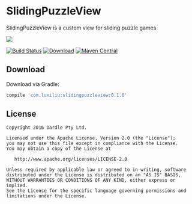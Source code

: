 SlidingPuzzleView
=======
SlidingPuzzleView is a custom view for sliding puzzle games

![](https://user-images.githubusercontent.com/22950288/40486016-6d705968-5fa3-11e8-93a9-e072a5aeec96.gif)

[![Build Status](https://travis-ci.org/luxiliu/SlidingPuzzleView.svg?branch=develop)](https://travis-ci.org/luxiliu/SlidingPuzzleView)
[![Download](https://api.bintray.com/packages/luxiliu/maven/SlidingPuzzleView/images/download.svg)](https://bintray.com/luxiliu/maven/SlidingPuzzleView/_latestVersion)
[![Maven Central](https://maven-badges.herokuapp.com/maven-central/com.luxiliu/slidingpuzzleview/badge.svg)](https://maven-badges.herokuapp.com/maven-central/com.luxiliu/slidingpuzzleview)

Download
--------
Download via Gradle:
```groovy
compile 'com.luxiliu:slidingpuzzleview:0.1.0'
```

License
--------
    Copyright 2016 Dardle Pty Ltd.

    Licensed under the Apache License, Version 2.0 (the "License");
    you may not use this file except in compliance with the License.
    You may obtain a copy of the License at

       http://www.apache.org/licenses/LICENSE-2.0

    Unless required by applicable law or agreed to in writing, software
    distributed under the License is distributed on an "AS IS" BASIS,
    WITHOUT WARRANTIES OR CONDITIONS OF ANY KIND, either express or implied.
    See the License for the specific language governing permissions and
    limitations under the License.
    

